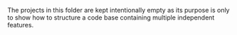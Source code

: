 
The projects in this folder are kept intentionally empty as its purpose is only
to show how to structure a code base containing multiple independent features.
